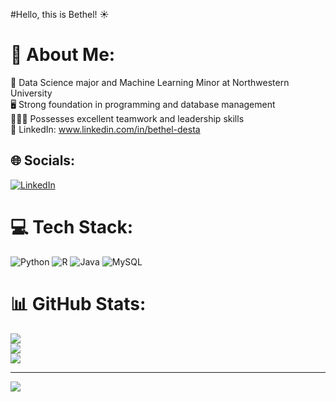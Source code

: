 #Hello, this is Bethel! ☀️

# 💫 About Me:
🏫 Data Science major and Machine Learning Minor at Northwestern University <br>🖥 Strong foundation in programming and database management <br>🙎🏽‍♀️ Possesses excellent teamwork and leadership skills <br>📲 LinkedIn: www.linkedin.com/in/bethel-desta


## 🌐 Socials:
[![LinkedIn](https://img.shields.io/badge/LinkedIn-%230077B5.svg?logo=linkedin&logoColor=white)](https://linkedin.com/in/bethel-desta) 

# 💻 Tech Stack:
![Python](https://img.shields.io/badge/python-3670A0?style=for-the-badge&logo=python&logoColor=ffdd54) ![R](https://img.shields.io/badge/r-%23276DC3.svg?style=for-the-badge&logo=r&logoColor=white) ![Java](https://img.shields.io/badge/java-%23ED8B00.svg?style=for-the-badge&logo=openjdk&logoColor=white) ![MySQL](https://img.shields.io/badge/mysql-4479A1.svg?style=for-the-badge&logo=mysql&logoColor=white)
# 📊 GitHub Stats:
![](https://github-readme-stats.vercel.app/api?username=BethelDestayil&theme=dark&hide_border=false&include_all_commits=false&count_private=false)<br/>
![](https://nirzak-streak-stats.vercel.app/?user=BethelDestayil&theme=dark&hide_border=false)<br/>
![](https://github-readme-stats.vercel.app/api/top-langs/?username=BethelDestayil&theme=dark&hide_border=false&include_all_commits=false&count_private=false&layout=compact)

---
[![](https://visitcount.itsvg.in/api?id=BethelDestayil&icon=9&color=8)](https://visitcount.itsvg.in)

<!-- Proudly created with GPRM ( https://gprm.itsvg.in ) -->
